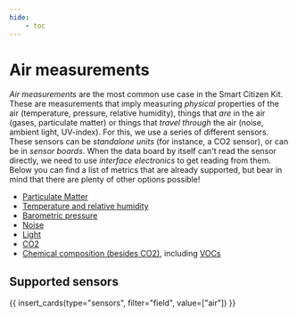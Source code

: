 ```yaml
---
hide:
    - toc
---
```


# Air measurements

*Air measurements* are the most common use case in the Smart Citizen Kit. These are measurements that imply measuring _physical_ properties of the air (temperature, pressure, relative humidity), things that _are_ in the air (gases, particulate matter) or things that _travel through_ the air (noise, ambient light, UV-index). For this, we use a series of different sensors. These sensors can be _standalone units_ (for instance, a CO2 sensor), or can be in _sensor boards_. When the data board by itself can't read the sensor directly, we need to use _interface electronics_ to get reading from them. Below you can find a list of metrics that are already supported, but bear in mind that there are plenty of other options possible!

- [Particulate Matter](pm/index.md)
- [Temperature and relative humidity](temperature_rel_humidity/index.md)
- [Barometric pressure](pressure/index.md)
- [Noise](noise/index.md)
- [Light](light/index.md)
- [CO2](co2/index.md)
- [Chemical composition (besides CO2)](chemical/index.md), including [VOCs](chemical/#vocs)

## Supported sensors

{{ insert_cards(type="sensors", filter="field", value=["air"]) }}